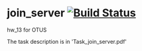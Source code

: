 # join_server   [![Build Status](https://travis-ci.org/znseday/join_server.svg?branch=master)](https://travis-ci.org/znseday/join_server)
hw_13 for OTUS

The task description is in 'Task_join_server.pdf'
